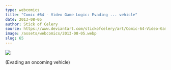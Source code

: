 ```yaml
---
type: webcomics
title: "Comic #64 - Video Game Logic: Evading ... vehicle"
date: 2013-08-05
author: Stick of Celery
source: https://www.deviantart.com/stickofcelery/art/Comic-64-Video-Game-Logic-Evading-vehicle-390975027
image: /assets/webcomics/2013-08-05.webp
slug: 65
---
```


![](/assets/webcomics/2013-08-05.webp)

(Evading an oncoming vehicle)
